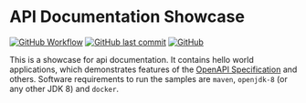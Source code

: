 # API Documentation Showcase

[![GitHub Workflow](https://github.com/stephan-mueller/api-documentation-showcase/actions/workflows/maven.yml/badge.svg)](https://github.com/stephan-mueller/api-documentation-showcase/actions)
[![GitHub last commit](https://img.shields.io/github/last-commit/stephan-mueller/api-documentation-showcase)](https://github.com/stephan-mueller/api-documentation-showcase/commits)
[![GitHub](https://img.shields.io/github/license/stephan-mueller/api-documentation-showcase)](https://github.com/stephan-mueller/api-documentation-showcase/blob/master/LICENSE)

This is a showcase for api documentation. It contains hello world applications, which demonstrates features of the
[OpenAPI Specification](https://openapis.org) and others. Software requirements to run the samples are `maven`, `openjdk-8` (or any other 
JDK 8) and `docker`.